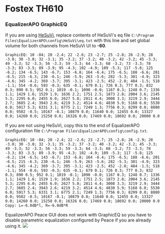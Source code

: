 # Fostex TH610
### EqualizerAPO GraphicEQ
If you are using [HeSuVi](https://sourceforge.net/projects/hesuvi/), replace contents of HeSuVi's eq file `C:\Program Files\EqualizerAPO\config\HeSuVi\eq.txt` with this line and set global volume for both channels from HeSuVi UI to **-60**.
```
GraphicEQ: 10 -84; 20 -2.4; 22 -2.6; 23 -2.7; 25 -2.8; 26 -2.9; 28 -3.0; 30 -3.0; 32 -3.1; 35 -3.2; 37 -3.2; 40 -3.2; 42 -3.2; 45 -3.3; 49 -3.3; 52 -3.3; 56 -3.3; 59 -3.3; 64 -3.3; 68 -3.2; 73 -3.3; 78 -3.3; 83 -3.5; 89 -3.9; 95 -4.3; 102 -4.9; 109 -5.3; 117 -5.8; 125 -6.2; 134 -6.5; 143 -6.7; 153 -6.8; 164 -6.4; 175 -6.5; 188 -6.6; 201 -6.5; 215 -6.3; 230 -6.1; 246 -5.9; 263 -5.6; 282 -5.3; 301 -4.9; 323 -4.6; 345 -4.2; 369 -3.7; 395 -3.1; 423 -2.5; 452 -2.0; 484 -1.5; 518 -1.1; 554 -0.6; 593 -0.3; 635 -0.1; 679 0.1; 726 0.3; 777 0.3; 832 0.3; 890 0.5; 952 0.1; 1019 -0.1; 1090 -0.0; 1167 0.3; 1248 0.7; 1336 1.1; 1429 1.6; 1529 1.9; 1636 2.2; 1751 2.5; 1873 2.8; 2004 3.6; 2145 5.3; 2295 6.0; 2455 6.0; 2627 5.8; 2811 4.4; 3008 3.3; 3219 2.9; 3444 2.7; 3685 2.4; 3943 2.6; 4219 3.2; 4514 4.6; 4830 5.9; 5168 6.0; 5530 6.0; 5917 5.3; 6331 3.1; 6775 2.1; 7249 1.3; 7756 0.3; 8299 0.0; 8880 0.0; 9502 -0.5; 10167 -0.1; 10879 0.0; 11640 0.0; 12455 0.0; 13327 0.0; 14260 0.0; 15258 0.0; 16326 0.0; 17469 0.0; 18692 0.0; 20000 0.0
```
If you are not using HeSuVi, copy this to the end of EqualizerAPO configuration file `C:\Program Files\EqualizerAPO\config\config.txt`.
```
GraphicEQ: 10 -84; 20 -2.4; 22 -2.6; 23 -2.7; 25 -2.8; 26 -2.9; 28 -3.0; 30 -3.0; 32 -3.1; 35 -3.2; 37 -3.2; 40 -3.2; 42 -3.2; 45 -3.3; 49 -3.3; 52 -3.3; 56 -3.3; 59 -3.3; 64 -3.3; 68 -3.2; 73 -3.3; 78 -3.3; 83 -3.5; 89 -3.9; 95 -4.3; 102 -4.9; 109 -5.3; 117 -5.8; 125 -6.2; 134 -6.5; 143 -6.7; 153 -6.8; 164 -6.4; 175 -6.5; 188 -6.6; 201 -6.5; 215 -6.3; 230 -6.1; 246 -5.9; 263 -5.6; 282 -5.3; 301 -4.9; 323 -4.6; 345 -4.2; 369 -3.7; 395 -3.1; 423 -2.5; 452 -2.0; 484 -1.5; 518 -1.1; 554 -0.6; 593 -0.3; 635 -0.1; 679 0.1; 726 0.3; 777 0.3; 832 0.3; 890 0.5; 952 0.1; 1019 -0.1; 1090 -0.0; 1167 0.3; 1248 0.7; 1336 1.1; 1429 1.6; 1529 1.9; 1636 2.2; 1751 2.5; 1873 2.8; 2004 3.6; 2145 5.3; 2295 6.0; 2455 6.0; 2627 5.8; 2811 4.4; 3008 3.3; 3219 2.9; 3444 2.7; 3685 2.4; 3943 2.6; 4219 3.2; 4514 4.6; 4830 5.9; 5168 6.0; 5530 6.0; 5917 5.3; 6331 3.1; 6775 2.1; 7249 1.3; 7756 0.3; 8299 0.0; 8880 0.0; 9502 -0.5; 10167 -0.1; 10879 0.0; 11640 0.0; 12455 0.0; 13327 0.0; 14260 0.0; 15258 0.0; 16326 0.0; 17469 0.0; 18692 0.0; 20000 0.0
Copy: L=-6.0dB*l, R=-6.0dB*R
```
EqualizerAPO Peace GUI does not work with GraphicEQ so you have to disable parametric equalization configured by Peace if you are already using it.
![](https://raw.githubusercontent.com/jaakkopasanen/AutoEq/master/results/Headphone.com/innerfidelity/onear/Fostex%20TH610/Fostex%20TH610.png)
